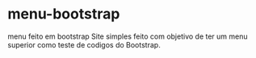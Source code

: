 # menu-bootstrap
menu feito em bootstrap
 Site simples feito com objetivo de ter um menu superior como teste de codigos do Bootstrap.
